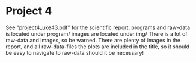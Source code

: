 # Project 4
See "project4_uke43.pdf" for the scientific report.
programs and raw-data is located under program/
images are located under img/
There is a lot of raw-data and images, so be warned.
There are plenty of images in the report, and all raw-data-files the plots are included in the title, so it should be easy to navigate to raw-data should it be necessary!
